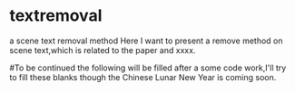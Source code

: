 # textremoval
a scene text removal method
Here I want to present a remove method on scene text,which is related to the paper and xxxx.

#To be continued 
the following will be filled after a some code work,I'll try to fill these blanks though the Chinese Lunar New Year is coming soon.
